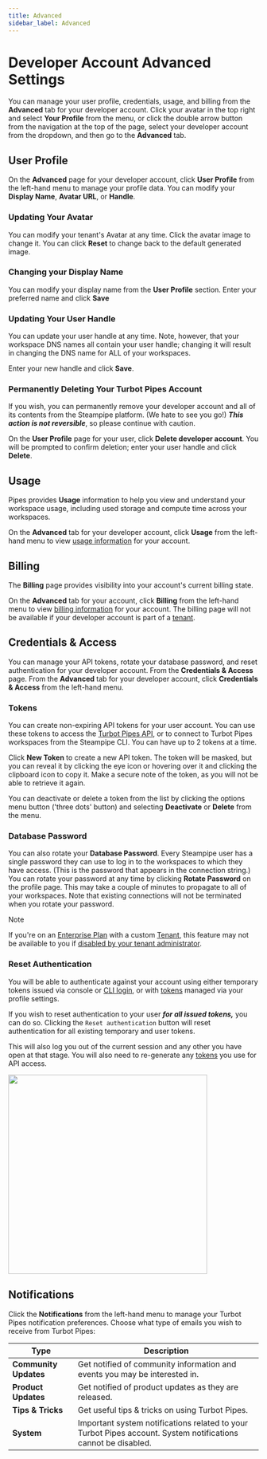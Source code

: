 ```yaml
---
title: Advanced
sidebar_label: Advanced
---
```


# Developer Account Advanced Settings

You can manage your user profile, credentials, usage, and billing from the **Advanced** tab for your developer account.  Click your avatar in the top right and select **Your Profile** from the menu, or click the double arrow button from the navigation at the top of the page, select your developer account from the dropdown, and then go to the **Advanced** tab.

## User Profile

On the **Advanced** page for your developer account, click **User Profile** from the left-hand menu to manage your profile data. You can modify your **Display Name**, **Avatar URL**, or **Handle**. 

### Updating Your Avatar
You can modify your tenant's Avatar at any time. Click the avatar image to change it. You can click **Reset** to change back to the default generated image.


### Changing your Display Name

You can modify your display name from the **User Profile** section.  Enter your preferred name and click **Save**

### Updating Your User Handle

You can update your user handle at any time. Note, however, that your workspace DNS names all contain your user handle; changing it will result in changing the DNS name for ALL of your workspaces.

Enter your new handle and click **Save**.


### Permanently Deleting Your Turbot Pipes Account

If you wish, you can permanently remove your developer account and all of its contents from the Steampipe platform. (We hate to see you go!) ***This action is not reversible***, so please continue with caution.

On the **User Profile** page for your user, click **Delete developer account**. You will be prompted to confirm deletion; enter your user handle and click **Delete**.


## Usage 

Pipes provides **Usage** information to help you view and understand your workspace usage, including used storage and compute time across your workspaces. 

On the **Advanced** tab for your developer account, click **Usage** from the
left-hand menu to view [usage information](/pipes/docs/accounts/developer/usage) for your account.



## Billing 

The **Billing** page provides visibility into your account's current billing state. 

On the **Advanced** tab for your account, click **Billing** from the
left-hand menu to view [billing information](/pipes/docs/accounts/developer/billing) for your account.  The billing page will not be available if your developer account is part of a [tenant](/pipes/docs/accounts/tenant).



## Credentials & Access

You can manage your API tokens, rotate your database password, and reset authentication for your developer account.  From the **Credentials & Access** page.  From the **Advanced** tab for your developer account, click **Credentials & Access** from the left-hand menu.

### Tokens

You can create non-expiring API tokens for your user account.  You can use these tokens to access the
[Turbot Pipes API](/pipes/docs/develop/query-api), or to connect to Turbot Pipes
workspaces from the Steampipe CLI. You can have up to 2 tokens at a time.

Click **New Token** to create a new API token. The token will be masked, but you
can reveal it by clicking the eye icon or hovering over it and clicking the clipboard
icon to copy it. Make a secure note of the token, as you will not be able to
retrieve it again.

You can deactivate or delete a token from the list by clicking the options menu
button ('three dots' button) and selecting **Deactivate** or **Delete** from the menu.

### Database Password
You can also rotate your **Database Password**. Every Steampipe user has a
single password they can use to log in to the workspaces to which they have
access. (This is the password that appears in the connection string.) You can
rotate your password at any time by clicking **Rotate Password** on the profile
page. This may take a couple of minutes to propagate to all of your workspaces.
Note that existing connections will not be terminated when you rotate your
password.

> [!NOTE]
> If you're on an [Enterprise Plan](/pipes/docs/accounts/tenant#enterprise-plan) with a custom [Tenant](/pipes/docs/accounts/tenant), this feature may not be available to you if [disabled by your tenant administrator](/pipes/docs/accounts/tenant/workspace-settings#workspace-configuration).

### Reset Authentication

You will be able to authenticate against your account using either temporary
tokens issued via console or
[CLI login](https://steampipe.io/docs/reference/cli/login#steampipe-login), or with
[tokens](#tokens) managed via your profile settings.

If you wish to reset authentication to your user ***for all issued tokens,*** you can
do so.  Clicking the `Reset authentication` button will
reset authentication for all existing temporary and user tokens.

This will also log you out of the current session and any other you have open at
that stage. You will also need to re-generate any
[tokens](#tokens) you use for API access.

<img src="/images/docs/pipes/cloud-user-reset-authentication.png" width="400pt"/>
<br />


## Notifications

Click the **Notifications** from the left-hand menu to manage your Turbot Pipes notification preferences. Choose what type of emails you wish to receive from Turbot Pipes:

| Type                  | Description                                                                                                   |
| --------------------- | ------------------------------------------------------------------------------------------------------------- |
| **Community Updates** | Get notified of community information and events you may be interested in.                                    |
| **Product Updates** | Get notified of product updates as they are released.                                                         |
| **Tips & Tricks** | Get useful tips & tricks on using Turbot Pipes.                                                               |
| **System** | Important system notifications related to your Turbot Pipes account. System notifications cannot be disabled. |